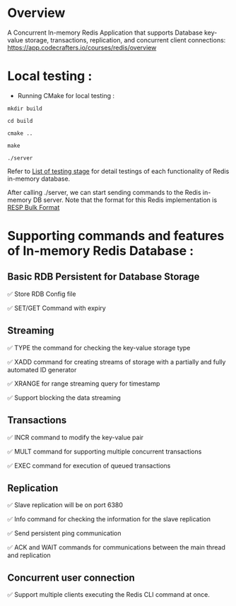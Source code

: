 # Overview

A Concurrent In-memory Redis Application that supports Database key-value storage, transactions, replication, and  concurrent client connections: https://app.codecrafters.io/courses/redis/overview

# Local testing :

  * Running CMake for local testing : 

```
mkdir build

cd build 

cmake ..

make 

./server

```

Refer to [List of testing stage](https://app.codecrafters.io/courses/redis/introduction) for detail testings of each functionality of Redis in-memory database.

After calling ./server, we can start sending commands to the Redis in-memory DB server. Note that the format for this Redis implementation is [RESP Bulk Format](https://redis.io/docs/latest/develop/reference/protocol-spec/)



# Supporting commands and features of In-memory Redis Database :

## Basic RDB Persistent for Database Storage

  ✅ Store RDB Config file 
  
  ✅ SET/GET Command with expiry

## Streaming

  ✅ TYPE the command for checking the key-value storage type
  
  ✅ XADD command for creating streams of storage with a partially and fully automated ID generator
  
  ✅ XRANGE for range streaming query for timestamp
  
  ✅ Support blocking the data streaming 

## Transactions 

  ✅  INCR command to modify the key-value pair
  
  ✅  MULT command for supporting multiple concurrent transactions 
  
  ✅  EXEC command for execution of queued transactions

## Replication

 ✅ Slave replication will be on port 6380
 
 ✅ Info command for checking the information for the slave replication
 
 ✅ Send persistent ping communication
 
 ✅ ACK and WAIT commands for communications between the  main thread and replication

## Concurrent user connection 

 ✅ Support multiple clients executing the Redis CLI command at once.

 
